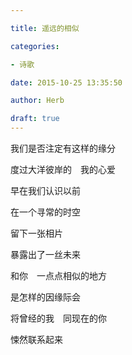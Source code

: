 ```yaml
---

title: 遥远的相似

categories:

- 诗歌

date: 2015-10-25 13:35:50

author: Herb

draft: true
---
```


我们是否注定有这样的缘分

度过大洋彼岸的　我的心爱



早在我们认识以前

在一个寻常的时空

留下一张相片

暴露出了一丝未来

和你　一点点相似的地方



是怎样的因缘际会

将曾经的我　同现在的你

悚然联系起来